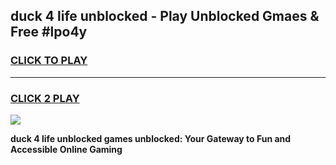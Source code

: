 
## duck 4 life unblocked - Play Unblocked Gmaes & Free #lpo4y
<h3>
<a href="https://news.freeplayer.one?title=duck_4_life_unblocked&ref=24F">CLICK TO PLAY</a></h3>
<hr>

<h3>
<a href="https://news.freeplayer.one?title=duck_4_life_unblocked&ref=24F">CLICK 2 PLAY</a>
  
</h3>

<a href="https://news.freeplayer.one?title=duck_4_life_unblocked&ref=24F/"><img src="https://clearcache.store/games.png"></a>


**duck 4 life unblocked games unblocked: Your Gateway to Fun and Accessible Online Gaming**
